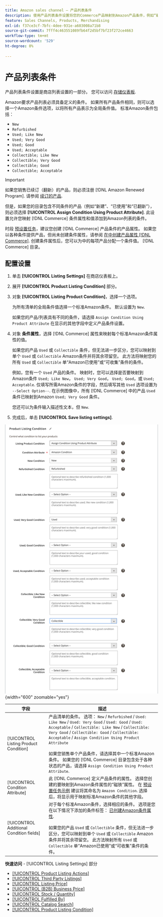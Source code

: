 ```yaml
---
title: Amazon sales channel — 产品列表条件
description: 使用产品列表条件设置将您的Commerce产品映射到Amazon产品条件，例如“新增”或“已翻新”。
feature: Sales Channels, Products, Merchandising
exl-id: f37ce3cf-7bfc-4dee-931e-a603008a71b8
source-git-commit: 7fff4c463551089fb64f2d5bf7bf23f272ce4663
workflow-type: tm+mt
source-wordcount: '529'
ht-degree: 0%

---
```


# 产品列表条件

产品列表条件设置是商店列表设置的一部分。 您可以访问 [存储仪表板](./amazon-store-dashboard.md).

Amazon要求产品列表必须具备定义的条件。 如果所有产品条件相同，则可以选择一个Amazon条件选项，以将所有产品表示为全局条件值。 标准Amazon条件包括：

- `New`
- `Refurbished`
- `Used; Like New`
- `Used; Very Good`
- `Used; Good`
- `Used; Acceptable`
- `Collectible; Like New`
- `Collectible; Very Good`
- `Collectible; Good`
- `Collectible; Acceptable`

>[!IMPORTANT]
>
>如果您销售已续订（翻新）的产品，则必须注册 [!DNL Amazon Renewed Program]. 请参阅 [续订的产品](./renewed-products.md).

但是，如果您的目录包含不同条件的产品（例如“新建”、“已使用”和“已翻新”），则必须选择 **[!UICONTROL Assign Condition Using Product Attribute]**. 此设置允许您映射 [!DNL Commerce] 条件属性和值添加到Amazon列表的条件。

时段 [预设置任务](./amazon-pre-setup-tasks.md)，建议您创建 [!DNL Commerce] 产品条件的产品属性。 如果您以各种条件提供产品，但尚未创建条件属性，请参阅 [在中创建产品属性 [!DNL Commerce]](./ob-creating-magento-attributes.md). 创建条件属性后，您可以为中的每项产品分配一个条件值。 [!DNL Commerce] 目录。

## 配置设置

1. 单击 **[!UICONTROL Listing Settings]** 在商店仪表板上。

1. 展开 **[!UICONTROL Product Listing Condition]** 部分。

1. 对象 **[!UICONTROL Listing Product Condition]**，选择一个选项。

   为所有清单的全局条件值选择一个标准Amazon条件。 默认设置为 `New`.

   如果您的产品/列表具有不同的条件，请选择 `Assign Condition Using Product Attribute` 在显示的其他字段中定义产品条件设置。

1. 对象 **条件属性**，选择 [!DNL Commerce] 属性来映射每个标准Amazon条件属性的值。

   如果您的产品 `Used` 或 `Collectible` 条件，但无法进一步区分，您可以映射到单个 `Used` 或 `Collectible` Amazon条件并将其余项留空。 此方法将映射您的所有 `Used` 或 `Collectible` 单“Amazon已使用”或“可收集”条件的条件。

   例如，您有一个 `Used` 产品的条件。 映射时，您可以选择是否要映射到Amazon条件 `Used; Like New`， `Used; Very Good`， `Used; Good`，或 `Used; Acceptable`. 仅填写所需Amazon条件的字段，然后填写其他 `Used` 选项设置为 `--Select Option--`. 在示例图像中，所有 [!DNL Commerce] 中的产品 `Used` 条件已映射到Amazon `Used; Very Good` 条件。

   您还可以为条件输入描述性文本，但 `New`.

1. 完成后，单击 **[!UICONTROL Save listing settings]**.

![产品列表条件](assets/amazon-product-listing-condition.png){width="600" zoomable="yes"}

| 字段 | 描述 |
|------------------------------------------|-------------------------------------------------------------------------------------------------------------------------------------------------------------------------------------------------------------------------------------------------------------------------------------------------------------------------------------------------------------------------------------------------------------------------------------------------------------------------------------------------------------------------------------------|
| [!UICONTROL Listing Product Condition] | 产品清单的条件。 选项： `New` / `Refurbished` / `Used: Like New` / `Used: Very Good` / `Used: Good` / `Used: Acceptable` / `Collectible: Like New` / `Collectible: Very Good` / `Collectible: Good` / `Collectible: Acceptable` / `Assign Condition Using Product Attribute`<br><br>如果您销售单个产品条件，请选择其中一个标准Amazon条件。 如果您的 [!DNL Commerce] 目录包含处于各种状态的产品，请选择 `Assign Condition Using Product Attribute`. |
| [!UICONTROL Condition Attribute] | 此 [!DNL Commerce] 定义产品条件的属性。 选择您创建的要映射到Amazon条件属性的“磁铁”属性。 在 [预设置任务示例](./ob-creating-magento-attributes.md) 建议将其命名为 `Amazon Condition`. 选择后，将显示用于映射标准Amazon条件的其他字段。 |
| [!UICONTROL Additional Condition fields] | 对于每个标准Amazon条件，选择相应的条件。 选项是您在以下情况下添加的条件标签： [已创建Amazon条件属性](./ob-creating-magento-attributes.md).<br><br>如果您的产品 `Used` 或 `Collectible` 条件，但无法进一步区分，您可以映射到单个 `Used` 或 `Collectible` Amazon条件并将其余项留空。 此方法映射所有 `Used` 或 `Collectible` 单“Amazon已使用”或“可收集”条件的条件。 |

**快速访问** - [!UICONTROL Listing Settings] 部分

- [[!UICONTROL Product Listing Actions]](./product-listing-actions.md)
- [[!UICONTROL Third Party Listings]](./third-party-listing-settings.md)
- [[!UICONTROL Listing Price]](./listing-price.md)
- [[!UICONTROL (B2B) Business Price]](./business-pricing.md)
- [[!UICONTROL Stock / Quantity]](./stock-quantity.md)
- [[!UICONTROL Fulfilled By]](./fulfilled-by.md)
- [[!UICONTROL Catalog Search]](./catalog-search.md)
- [[!UICONTROL Product Listing Condition]](./product-listing-condition.md)
